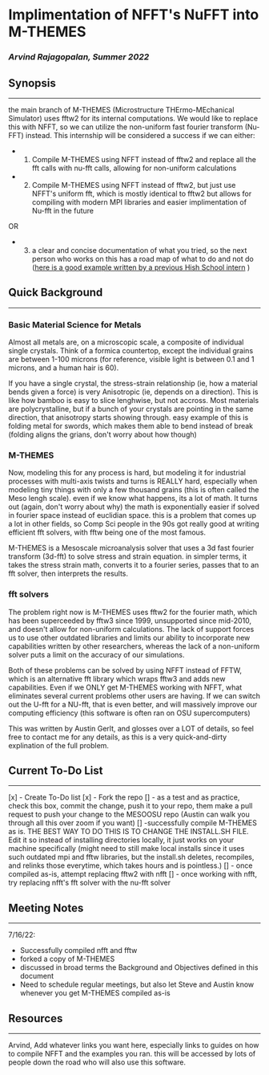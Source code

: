 # Implimentation of NFFT's NuFFT into M-THEMES

### *Arvind Rajagopalan, Summer 2022*



## Synopsis
---
the main branch of M-THEMES (Microstructure THErmo-MEchanical Simulator) uses fftw2 for its internal computations. We would like to replace this with NFFT, so we can utilize the non-uniform fast fourier transform (Nu-FFT) instead. This internship will be considered a success if we can either:
* 1. Compile M-THEMES using NFFT instead of fftw2 and replace all the fft calls with nu-fft calls, allowing for non-uniform calculations

* 2. Compile M-THEMES using NFFT instead of fftw2, but just use NFFT's uniform fft, which is mostly identical to fftw2 but allows for compiling with modern MPI libraries and easier implimentation of Nu-fft in the future

OR

* 3. a clear and concise documentation of what you tried, so the next person who works on this has a road map of what to do and not do ([here is a good example written by a previous Hish School intern](https://github.com/mesoOSU/M-THEMES/blob/hdf5/writeup.md) )


## Quick Background
---
### Basic Material Science for Metals
Almost all metals are, on a microscopic scale, a composite of individual single crystals. Think of a formica countertop, except the individual grains are between 1-100 microns (for reference, visible light is between 0.1 and 1 microns, and a human hair is 60).

If you have a single crystal, the stress-strain relationship (ie, how a material bends given a force) is very Anisotropic (ie, depends on a direction). This is like how bamboo is easy to slice lenghwise, but not accross. Most materials are polycrystalline, but if a bunch of your crystals are pointing in the same direction, that anisotropy starts showing through. easy example of this is folding metal for swords, which makes them able to bend instead of break (folding aligns the grians, don't worry about how though)

### M-THEMES
Now, modeling this for any process is hard, but modeling it for industrial processes with multi-axis twists and turns is REALLY hard, especially when modeling tiny things with only a few thousand grains (this is often called the Meso lengh scale). even if we know what happens, its a lot of math. It turns out (again, don't worry about why) the math is exponentially easier if solved in fourier space instead of euclidian space. this is a problem that comes up a lot in other fields, so Comp Sci people in the 90s got really good at writing efficient fft solvers, with fftw being one of the most famous.

M-THEMES is a Mesoscale microanalysis solver that uses a 3d fast fourier transform (3d-fft) to solve stress and strain equation. in simpler terms, it takes the stress strain math, converts it to a fourier series, passes that to an fft solver, then interprets the results.

### fft solvers

The problem right now is M-THEMES uses fftw2 for the fourier math, which has been superceeded by fftw3 since 1999, unsupported since mid-2010, and doesn't allow for non-uniform calculations. The lack of support forces us to use other outdated libraries and limits our ability to incorporate new capabilities written by other researchers, whereas the lack of a non-uniform solver puts a limit on the accuracy of our simulations.

Both of these problems can be solved by using NFFT instead of FFTW, which is an alternative fft library which wraps fftw3 and adds new capabilities. Even if we ONLY get M-THEMES working with NFFT, what eliminates several current problems other users are having. If we can switch out the U-fft for a NU-fft, that is even better, and will massively improve our computing efficiency (this software is often ran on OSU supercomputers)

This was written by Austin Gerlt, and glosses over a LOT of details, so feel free to contact me for any details, as this is a very quick-and-dirty explination of the full problem.

## Current To-Do List
---
[x] - Create To-Do list
[x] - Fork the repo
[]  - as a test and as practice, check this box, commit the change, push it to your repo, them make a pull request to push your change to the MESOOSU repo (Austin can walk you through all this over zoom if you want) 
[] -successfully compile M-THEMES as is. THE BEST WAY TO DO THIS IS TO CHANGE THE INSTALL.SH FILE. Edit it so instead of installing directories locally, it just works on your machine specifically (might need to still make local installs since it uses such outdated mpi and fftw libraries, but the install.sh deletes, recompiles, and relinks those everytime, which takes hours and is pointless.)
[] - once compiled as-is, attempt replacing fftw2 with nfft
[] - once working with nfft, try replacing nfft's fft solver with the nu-fft solver


## Meeting Notes
---

7/16/22:
- Successfully compiled nfft and fftw
- forked a copy of M-THEMES
- discussed in broad terms the Background and Objectives defined in this document
- Need to schedule regular meetings, but also let Steve and Austin know whenever you get M-THEMES compiled as-is 

## Resources
---
Arvind, Add whatever links you want here, especially links to guides on how to compile NFFT and the examples you ran. this will be accessed by lots of people down the road who will also use this software.